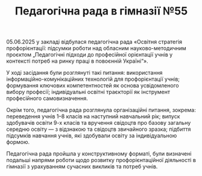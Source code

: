 ﻿---
title: Педагогічна рада в гімназії №55
---

05.06.2025 у закладі відбулася педагогічна рада «Освітня стратегія профорієнтації: підсумки роботи над обласним науково-методичним проєктом „Педагогічні підходи до професійної орієнтації учнів у контексті потреб на ринку праці в повоєнній Україні“».

У ході засідання були розглянуті такі питання: використання інформаційно-комунікаційних технологій для профорієнтації учнів; формування ключових компетентностей як основа усвідомленого вибору професії; індивідуальні освітні траєкторії як інструмент професійного самовизначення.

Окрім того, педагогічна рада розглянула організаційні питання, зокрема: переведення учнів 1–8 класів на наступний навчальний рік; випуск здобувачів освіти 9-х класів та вручення свідоцтв про базову загальну середню освіту — з відзнакою та свідоцтв звичайного зразка; підбиття підсумків навчання учнів, які здобували освіту за індивідуальною формою.

Педагогічна рада пройшла у конструктивному форматі, були визначені подальші напрями роботи щодо розвитку профорієнтаційної діяльності в гімназії з урахуванням сучасних викликів та потреб учнів.

<slideshow />